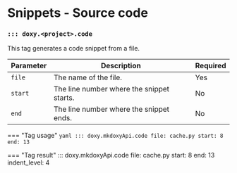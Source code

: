 # Snippets - Source code

### `::: doxy.<project>.code`
This tag generates a code snippet from a file.

| Parameter | Description                               | Required |
|-----------|-------------------------------------------|----------|
| `file`    | The name of the file.                     | Yes      |
| `start`   | The line number where the snippet starts. | No       |
| `end`     | The line number where the snippet ends.   | No       |

=== "Tag usage"
    ```yaml
    ::: doxy.mkdoxyApi.code
    file: cache.py
    start: 8
    end: 13
    ```

=== "Tag result"
::: doxy.mkdoxyApi.code
file: cache.py
start: 8
end: 13
indent_level: 4
